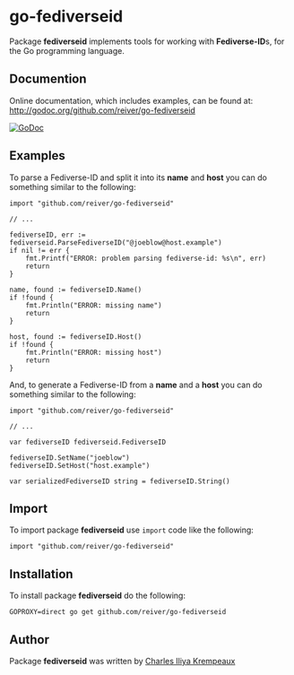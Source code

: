 # go-fediverseid

Package **fediverseid** implements tools for working with **Fediverse-ID**s, for the Go programming language.

## Documention

Online documentation, which includes examples, can be found at: http://godoc.org/github.com/reiver/go-fediverseid

[![GoDoc](https://godoc.org/github.com/reiver/go-fediverseid?status.svg)](https://godoc.org/github.com/reiver/go-fediverseid)

## Examples

To parse a Fediverse-ID and split it into its **name** and **host** you can do something similar to the following:

```golang
import "github.com/reiver/go-fediverseid"

// ...

fediverseID, err := fediverseid.ParseFediverseID("@joeblow@host.example")
if nil != err {
	fmt.Printf("ERROR: problem parsing fediverse-id: %s\n", err)
	return
}

name, found := fediverseID.Name()
if !found {
	fmt.Println("ERROR: missing name")
	return
}

host, found := fediverseID.Host()
if !found {
	fmt.Println("ERROR: missing host")
	return
}
```

And, to generate a Fediverse-ID from a **name** and a **host** you can do something similar to the following:

```golang
import "github.com/reiver/go-fediverseid"

// ...

var fediverseID fediverseid.FediverseID

fediverseID.SetName("joeblow")
fediverseID.SetHost("host.example")

var serializedFediverseID string = fediverseID.String()
```

## Import

To import package **fediverseid** use `import` code like the following:
```
import "github.com/reiver/go-fediverseid"
```

## Installation

To install package **fediverseid** do the following:
```
GOPROXY=direct go get github.com/reiver/go-fediverseid
```

## Author

Package **fediverseid** was written by [Charles Iliya Krempeaux](http://reiver.link)
